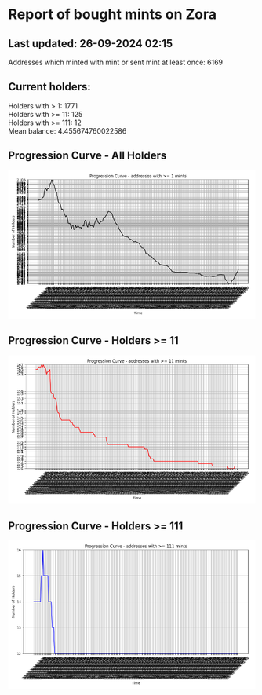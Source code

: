 # Report of bought mints on Zora
## Last updated: 26-09-2024 02:15
Addresses which minted with mint or sent mint at least once: 6169

## Current holders:
Holders with > 1: 1771  
Holders with >= 11: 125  
Holders with >= 111: 12  
Mean balance: 4.455674760022586  

## Progression Curve - All Holders
![addresses with >= 1 mint](progression_curve_all.png)
## Progression Curve - Holders >= 11
![addresses with >= 11 mints](progression_curve_gt_11.png)
## Progression Curve - Holders >= 111
![addresses with >= 111 mints](progression_curve_gt_111.png)
